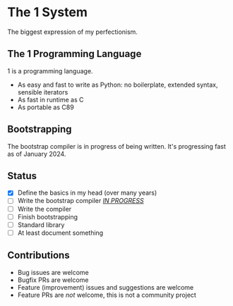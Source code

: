 # The 1 System

The biggest expression of my perfectionism.

## The 1 Programming Language
1 is a programming language.
- As easy and fast to write as Python: no boilerplate, extended syntax, sensible iterators
- As fast in runtime as C
- As portable as C89

## Bootstrapping
The bootstrap compiler is in progress of being written. It's progressing fast as of January 2024.

## Status
- [x] Define the basics in my head (over many years)
- [ ] Write the bootstrap compiler [*IN PROGRESS*](bootstrap)
- [ ] Write the compiler
- [ ] Finish bootstrapping
- [ ] Standard library
- [ ] At least document something

## Contributions
- Bug issues are welcome
- Bugfix PRs are welcome
- Feature (improvement) issues and suggestions are welcome
- Feature PRs are *not* welcome, this is not a community project
